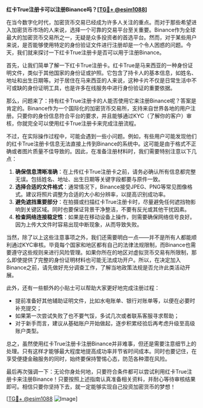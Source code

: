 **红卡True注册卡可以注册Binance吗？[[TG💪+ @esim1088](https://t.me/s/esim1088)]**

在当今数字化时代，加密货币交易已经成为许多人关注的重点。而对于那些希望进入加密货币市场的人来说，选择一个可靠的交易平台至关重要。Binance作为全球最大的加密货币交易所之一，无疑是众多投资者的首选平台。然而，对于某些用户来说，是否能够使用特定的身份验证文件进行注册却是一个令人困惑的问题。今天，我们就来探讨一下红卡True注册卡是否可以用于注册Binance。

首先，让我们简单了解一下红卡True注册卡。红卡True是马来西亚的一种身份证明文件，类似于其他国家的身份证或护照。它包含了持卡人的基本信息，如姓名、地址和出生日期等。对于居住在马来西亚的人来说，这种卡片不仅是日常生活中不可或缺的身份证明工具，也是许多在线服务中进行身份验证的重要依据。

那么，问题来了：持有红卡True注册卡的人能否使用它来注册Binance呢？答案是肯定的。Binance作为一个国际化的加密货币交易所，支持来自世界各地的用户注册。只要你的身份信息符合平台的要求，并且能够通过KYC（了解你的客户）审核，你就完全可以使用红卡True注册卡来完成注册流程。

不过，在实际操作过程中，可能会遇到一些小问题。例如，有些用户可能发现他们的红卡True注册卡信息无法直接上传到Binance的系统中。这可能是由于格式不正确或者图片质量不佳导致的。因此，在准备注册材料时，我们需要特别注意以下几点：

1. **确保信息清晰准确**：在上传红卡True注册卡之前，请务必确认所有信息都完整无误。包括姓名、地址、出生日期等关键字段都要与原件一致。
2. **选择合适的文件格式**：通常情况下，Binance接受JPEG、PNG等常见图像格式。建议将照片调整为合适的大小和分辨率，以提高识别成功率。
3. **避免遮挡重要部分**：在拍摄或扫描红卡True注册卡时，尽量避免任何遮挡物影响到关键区域。同时也要保证背景干净整洁，不要有反光或其他干扰因素。
4. **检查网络连接稳定性**：如果是在移动设备上操作，则需要确保网络信号良好。因为上传大文件时容易出现中断现象，从而导致失败。

当然，除了以上这些注意事项之外，我们还需要明白一点——并不是所有人都能顺利通过KYC审核。毕竟每个国家和地区都有自己的法律法规限制，而Binance也需要遵守这些规则来进行风险管理。如果你所在的地区对虚拟货币交易有所限制，那么即使提供了完整的身份证明材料也可能无法成功开户。所以，在决定加入Binance之前，请先做好充分调查工作，了解当地政策法规是否允许此类活动开展。

此外，还有一些额外的小贴士可以帮助大家更好地完成注册过程：
- 提前准备好其他辅助证明文件，比如水电账单、银行对账单等，以便在必要时补充提交；
- 如果第一次尝试失败了也不要气馁，多试几次或者联系客服寻求帮助；
- 对于新手而言，建议从基础账户开始做起，逐步积累经验后再考虑升级至高级账户类型。

总之，虽然使用红卡True注册卡注册Binance并非难事，但还是需要注意细节上的处理。只有这样才能够最大程度地提高成功率并节省时间成本。同时也要记住，在享受便捷金融服务的同时，始终要保持警惕心态，防范各种潜在风险。

最后再次强调一下：无论你身处何地，只要符合条件都可以尝试利用红卡True注册卡来注册Binance！只要按照上述指南认真准备相关资料，并耐心等待审核结果即可。相信只要你坚持下去，就一定能够实现自己投资加密货币的梦想！

[[TG💪+ @esim1088](https://t.me/s/esim1088) ![Image](https://i.postimg.cc/4NQfJmqS/Snipaste-2025-05-13-00-14-12.png)]